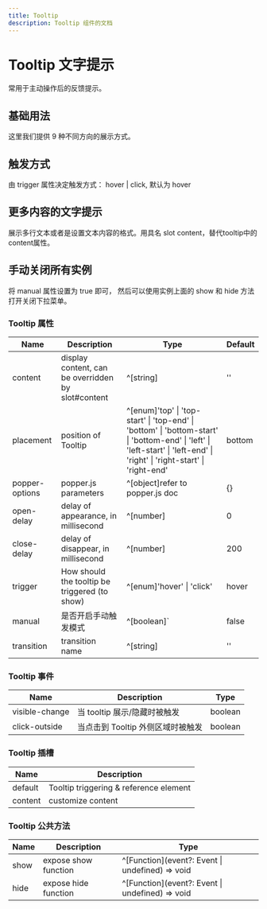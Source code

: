```yaml
---
title: Tooltip
description: Tooltip 组件的文档
---
```


# Tooltip 文字提示

常用于主动操作后的反馈提示。

## 基础用法

这里我们提供 9 种不同方向的展示方式。

<preview path="../demo/Tooltip/Basic.vue" title="基础用法" description="Message 组件的基础用法"></preview>

## 触发方式

由 trigger 属性决定触发方式： hover | click, 默认为 hover

<preview path="../demo/Tooltip/Trigger.vue" title="不同状态" description="Message 组件的不同状态"></preview>

## 更多内容的文字提示

展示多行文本或者是设置文本内容的格式。用具名 slot content，替代tooltip中的content属性。

<preview path="../demo/Tooltip/More.vue" title="可关闭" description="Message 组件的可关闭"></preview>

## 手动关闭所有实例

将 manual 属性设置为 true 即可， 然后可以使用实例上面的 show 和 hide 方法打开关闭下拉菜单。

<preview path="../demo/Tooltip/Manual.vue" title="手动关闭" description="Message 组件的手动关闭"></preview>

### Tooltip 属性

| **Name**        | **Description**                                     | **Type**                                                                                                                                                                            | **Default** |
| --------------- | --------------------------------------------------- | ----------------------------------------------------------------------------------------------------------------------------------------------------------------------------------- | ----------- |
| content         | display content, can be overridden by slot\#content | ^\[string\]                                                                                                                                                                         | ''          |
| placement       | position of Tooltip                                 | ^\[enum\]'top' \| 'top\-start' \| 'top\-end' \| 'bottom' \| 'bottom\-start' \| 'bottom\-end' \| 'left' \| 'left\-start' \| 'left\-end' \| 'right' \| 'right\-start' \| 'right\-end' | bottom      |
| popper\-options | popper\.js parameters                               | ^\[object\]refer to popper\.js doc                                                                                                                                                  | \{\}        |
| open\-delay     | delay of appearance, in millisecond                 | ^\[number\]                                                                                                                                                                         | 0           |
| close\-delay    | delay of disappear, in millisecond                  | ^\[number\]                                                                                                                                                                         | 200         |
| trigger         | How should the tooltip be triggered \(to show\)     | ^\[enum\]'hover' \| 'click'                                                                                                                                                         | hover       |
| manual          | 是否开启手动触发模式                                | ^\[boolean\]\`                                                                                                                                                                      | false       |
| transition      | transition name                                     | ^\[string\]                                                                                                                                                                         | ''          |

### Tooltip 事件

| **Name**        | **Description**                   | **Type** |
| --------------- | --------------------------------- | -------- |
| visible\-change | 当 tooltip 展示/隐藏时被触发      | boolean  |
| click\-outside  | 当点击到 Tooltip 外侧区域时被触发 | boolean  |

### Tooltip 插槽

| **Name** | **Description**                            |
| -------- | ------------------------------------------ |
| default  | Tooltip triggering &amp; reference element |
| content  | customize content                          |

### Tooltip 公共方法

| **Name** | **Description**      | **Type**                                               |
| -------- | -------------------- | ------------------------------------------------------ |
| show     | expose show function | ^\[Function\]\(event?: Event \| undefined\) =&gt; void |
| hide     | expose hide function | ^\[Function\]\(event?: Event \| undefined\) =&gt; void |
